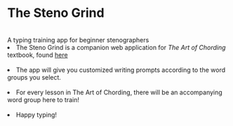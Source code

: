 # The Steno Grind

<br>
A typing training app for beginner stenographers
<br>

<li>The Steno Grind is a companion web application for <i>The Art of Chording</i> textbook, found <a href="https://www.artofchording.com/" target="_blank">here</a></li>
<br>
<li>The app will give you customized writing prompts according to the word groups you select.</li>
<br>
<li>For every lesson in The Art of Chording, there will be an accompanying word group here to train!</li>
<br>
<li>Happy typing!</li>

